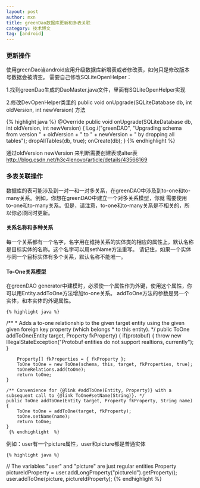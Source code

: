 ```yaml
---
layout: post
author: mxn
title: greenDao数据库更新和多表关联
category: 技术博文
tag: [android]
---
```


### 更新操作


使用greenDao当android应用升级数据库新增表或者修改表，如何只是修改版本号数据会被清空。
需要自己修改SQLiteOpenHelper：

1.找到greenDao生成的DaoMaster.java文件，里面有SQLiteOpenHelper实现

2.修改DevOpenHelper类里的   public void onUpgrade(SQLiteDatabase db, int oldVersion, int newVersion) 方法

{% highlight java %}
        @Override
        public void onUpgrade(SQLiteDatabase db, int oldVersion, int newVersion) {
            Log.i("greenDAO", "Upgrading schema from version " + oldVersion + " to " + newVersion + " by dropping all tables");
            dropAllTables(db, true);
            onCreate(db);
        }
     {% endhighlight  %}   
        
通过oldVersion newVersion 来判断需要创建表或alter表
http://blog.csdn.net/h3c4lenovo/article/details/43566169

### 多表关联操作

数据库的表可能涉及到一对一和一对多关系，在greenDAO中涉及到to-one和to-many关系。例如，你想在greenDAO中建立一个对多关系模型，你就
需要使用to-one和to-many关系。但是，请注意，to-one和to-many关系是不相关的，所以你必须同时更新。

#### 关系名称和多种关系

每一个关系都有一个名字，名字用在维持关系的实体类的相应的属性上，默认名称是目标实体的名称。这个名字可以用setName方法重写。
请记住，如果一个实体与同一个目标实体有多个关系，默认名称不能唯一。

#### To-One关系模型

在greenDAO generator中建模时，必须使一个属性作为外键，使用这个属性，你可以用Entity.addToOne方法增加to-one关系。
addToOne方法的参数是另一个实体，和本实体的外键属性。

    {% highlight java %}
/**
     * Adds a to-one relationship to the given target entity using the given given foreign key property (which belongs
     * to this entity).
     */
    public ToOne addToOne(Entity target, Property fkProperty) {
        if(protobuf) {
            throw new IllegalStateException("Protobuf entities do not support realtions, currently");
        }

        Property[] fkProperties = { fkProperty };
        ToOne toOne = new ToOne(schema, this, target, fkProperties, true);
        toOneRelations.add(toOne);
        return toOne;
    }

    /** Convenience for {@link #addToOne(Entity, Property)} with a subsequent call to {@link ToOne#setName(String)}. */
    public ToOne addToOne(Entity target, Property fkProperty, String name) {
        ToOne toOne = addToOne(target, fkProperty);
        toOne.setName(name);
        return toOne;
    }
     {% endhighlight  %}   
     
     
例如：user有一个picture属性，user和picture都是普通实体

    {% highlight java %}
// The variables "user" and "picture" are just regular entities
Property pictureIdProperty = user.addLongProperty("pictureId").getProperty();
user.addToOne(picture, pictureIdProperty);
     {% endhighlight  %}   

